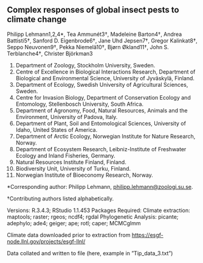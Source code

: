 ## Complex responses of global insect pests to climate change

Philipp Lehmann1,2,4*, Tea Ammunét3†, Madeleine Barton4†, Andrea Battisti5†, Sanford D. Eigenbrode6†, Jane Uhd Jepsen7†, 
Gregor Kalinkat8†, Seppo Neuvonen9†, Pekka Niemelä10†, Bjørn Økland11†, John S. Terblanche4†, Christer Björkman3

1. Department of Zoology, Stockholm University, Sweden. 
2. Centre of Excellence in Biological Interactions Research, Department of Biological and Environmental Science, University of Jyväskylä, Finland. 
3. Department of Ecology, Swedish University of Agricultural Sciences, Sweden. 
4. Centre for Invasion Biology, Department of Conservation Ecology and Entomology, Stellenbosch University, South Africa. 
5. Department of Agronomy, Food, Natural Resources, Animals and the Environment, University of Padova, Italy. 
6. Department of Plant, Soil and Entomological Sciences, University of Idaho, United States of America. 
7. Department of Arctic Ecology, Norwegian Institute for Nature Research, Norway. 
8. Department of Ecosystem Research, Leibniz-Institute of Freshwater Ecology and Inland Fisheries, Germany. 
9. Natural Resources Institute Finland, Finland. 
10. Biodiversity Unit, University of Turku, Finland.
11. Norwegian Institute of Bioeconomy Research, Norway.

*Corresponding author: Philipp Lehmann, philipp.lehmann@zoologi.su.se.

†Contributing authors listed alphabetically.


Versions: R.3.4.3; RStudio 1.1.453
Packages Required:
Climate extraction: maptools; raster; rgeos; ncdf4; rgdal 
Phylogenetic Analysis: picante; adephylo; ade4; geiger; ape; rotl; caper; MCMCglmm

Climate data downloaded prior to extraction from https://esgf-node.llnl.gov/projects/esgf-llnl/ 

Data collated and written to file (here, example in ”Tip_data_3.txt”)


